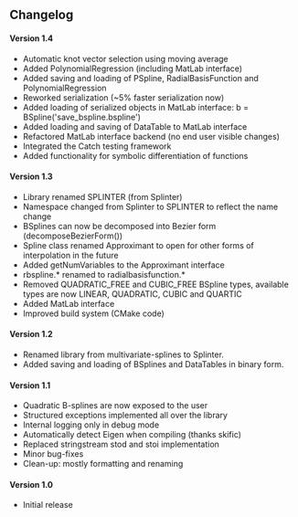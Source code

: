 ## Changelog

#### Version 1.4
- Automatic knot vector selection using moving average
- Added PolynomialRegression (including MatLab interface)
- Added saving and loading of PSpline, RadialBasisFunction and PolynomialRegression
- Reworked serialization (~5% faster serialization now)
- Added loading of serialized objects in MatLab interface: b = BSpline('save_bspline.bspline')
- Added loading and saving of DataTable to MatLab interface
- Refactored MatLab interface backend (no end user visible changes)
- Integrated the Catch testing framework
- Added functionality for symbolic differentiation of functions

#### Version 1.3
- Library renamed SPLINTER (from Splinter)
- Namespace changed from Splinter to SPLINTER to reflect the name change
- BSplines can now be decomposed into Bezier form (decomposeBezierForm())
- Spline class renamed Approximant to open for other forms of interpolation in the future
- Added getNumVariables to the Approximant interface
- rbspline.* renamed to radialbasisfunction.*
- Removed QUADRATIC_FREE and CUBIC_FREE BSpline types, available types are now LINEAR, QUADRATIC, CUBIC and QUARTIC
- Added MatLab interface
- Improved build system (CMake code)

#### Version 1.2
- Renamed library from multivariate-splines to Splinter.
- Added saving and loading of BSplines and DataTables in binary form.

#### Version 1.1
- Quadratic B-splines are now exposed to the user
- Structured exceptions implemented all over the library
- Internal logging only in debug mode
- Automatically detect Eigen when compiling (thanks skific)
- Replaced stringstream stod and stoi implementation
- Minor bug-fixes
- Clean-up: mostly formatting and renaming

#### Version 1.0
- Initial release
